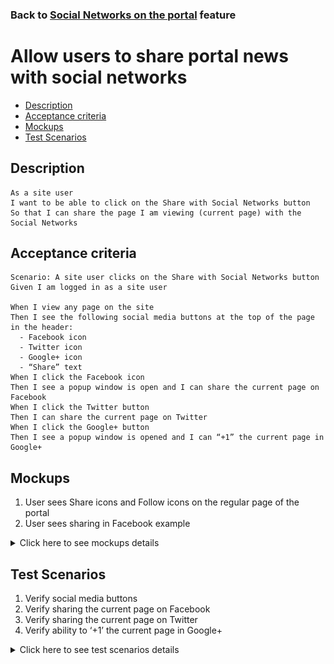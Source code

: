 ### Back to [Social Networks on the portal](/../../) feature

# Allow users to share portal news with social networks

- [Description](#description)
- [Acceptance criteria](#acceptance-criteria)
- [Mockups](#mockups)
- [Test Scenarios](#test-scenarios)

## Description

    As a site user 
    I want to be able to click on the Share with Social Networks button 
    So that I can share the page I am viewing (current page) with the Social Networks

## Acceptance criteria

    Scenario: A site user clicks on the Share with Social Networks button
    Given I am logged in as a site user

    When I view any page on the site 
    Then I see the following social media buttons at the top of the page in the header: 
      - Facebook icon
      - Twitter icon 
      - Google+ icon
      - “Share” text
    When I click the Facebook icon  
    Then I see a popup window is open and I can share the current page on Facebook
    When I click the Twitter button 
    Then I can share the current page on Twitter 
    When I click the Google+ button
    Then I see a popup window is opened and I can “+1” the current page in Google+

## Mockups

1. User sees Share icons and Follow icons on the regular page of the portal
2. User sees sharing in Facebook example

<details>
  <summary>Click here to see mockups details</summary>

**1. User sees Share icons and Follow icons on the regular page of the portal:**

![Share icons and Follow icons on the page](/products/sport_news_portal/web_application_features/social_networks/images/share_and_follow_on_page.png)

**2. User sees sharing in Facebook example:**

![Sharing in Facebook example](/products/sport_news_portal/web_application_features/social_networks/images/sharing_in_facebook_example.png)

</details>

## Test Scenarios

1. Verify social media buttons
2. Verify sharing the current page on Facebook
3. Verify sharing the current page on Twitter
4. Verify ability to ‘+1’ the current page in Google+

<details>
  <summary>Click here to see test scenarios details</summary>

### **#1. Verify social media buttons**

|#|Steps|Expected Result
------|-------|----------
|1|Go to the sport news site|
|2|Log in the user account|
|3|Observe social media buttons|The following social media buttons at the top of the page in the header:<br> - Facebook icon<br> - Twitter icon<br> - Google+ icon<br> - “Share” text

### **#2. Verify sharing the current page on Facebook**

|#|Steps|Expected Result
------|-------|----------
|1|Go to the sport news site|
|2|Log in the user account|
|3|Observe social media buttons|
|4|Click on the Facebook icon|Then a popup window is opened with the ability to share the current page on Facebook

### **#3. Verify sharing the current page on Twitter**

|#|Steps|Expected Result
------|-------|----------
|1|Go to the sport news site|
|2|Log in the user account|
|3|Observe social media buttons|
|4|Click on the Twitter button|Then a popup window is opened with the ability to share the current page on Twitter

### **#4. Verify ability to ‘+1’ the current page in Google+**

|#|Steps|Expected Result
------|-------|----------
|1|Go to the sport news site|
|2|Log in the user account|
|3|Observe social media buttons|
|4|Click on the click the Google+ button|Then a popup window is opened with the ability to ‘+1’ the current page in Google+

</details>
